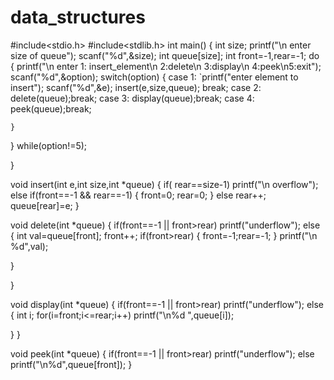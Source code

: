 # data_structures
#include<stdio.h>
#include<stdlib.h>
int main()
{
  int size;
  printf("\n enter size of queue");
  scanf("%d",&size);
  int queue[size];
  int front=-1,rear=-1;
  do
  {
    printf("\n enter 1: insert_element\n 2:delete\n 3:display\n 4:peek\n5:exit");
    scanf("%d",&option);
    switch(option)
    {
      case 1:
      `printf("enter element to insert");
       scanf("%d",&e);
       insert(e,size,queue);
       break;
      case 2:
       delete(queue);break;
      case 3:
       display(queue);break;
      case 4:
       peek(queue);break;
      
    }
  }
  while(option!=5);
  
}

void insert(int e,int size,int *queue)
{
  if( rear==size-1)
    printf("\n overflow");
  else if(front==-1 && rear==-1)
  {
    front=0;
    rear=0;
  }
  else
    rear++;
  queue[rear]=e;
}  

void delete(int *queue)
{
  if(front==-1 || front>rear)
    printf("underflow");
  else
  {
    int val=queue[front];
    front++;
    if(front>rear)
    {
      front=-1;rear=-1;
    }
    printf("\n %d",val);
    
  }
    
}

void display(int *queue)
{
  if(front==-1 || front>rear)
    printf("underflow");
  else
  {
    int i;
    for(i=front;i<=rear;i++)
    printf("\n%d ",queue[i]);
    
  }
}

void peek(int  *queue)
{
  if(front==-1 || front>rear)
    printf("underflow");
  else
    printf("\n%d",queue[front]);
}
